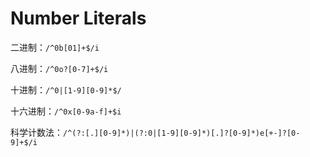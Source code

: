# Number Literals

二进制：`/^0b[01]+$/i`

八进制：`/^0o?[0-7]+$/i`

十进制：`/^0|[1-9][0-9]*$/`

十六进制：`/^0x[0-9a-f]+$i`

科学计数法：`/^(?:[.][0-9]*)|(?:0|[1-9][0-9]*)[.]?[0-9]*)e[+-]?[0-9]+$/i`
